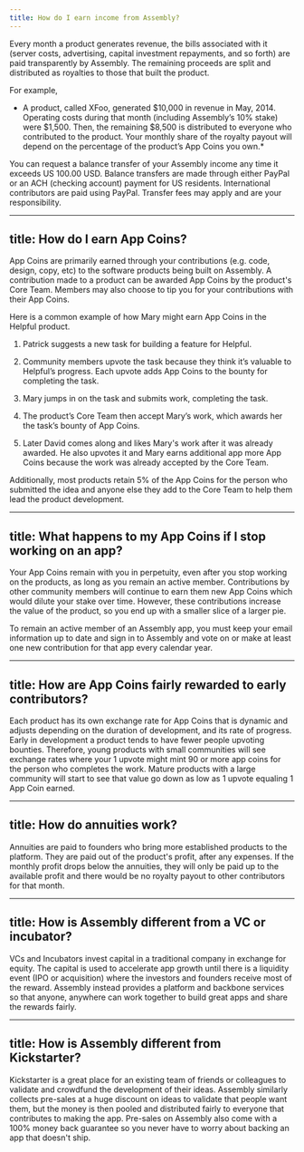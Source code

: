 ```yaml
---
title: How do I earn income from Assembly?
---
```

Every month a product generates revenue, the bills associated with it (server costs, advertising, capital investment repayments, and so forth) are paid transparently by Assembly. The remaining proceeds are split and distributed as royalties to those that built the product.

For example,

* A product, called XFoo, generated $10,000 in revenue in May, 2014. Operating costs during that month (including Assembly’s 10% stake) were $1,500. Then, the remaining $8,500 is distributed to everyone who contributed to the product. Your monthly share of the royalty payout will depend on the percentage of the product’s App Coins you own.*

You can request a balance transfer of your Assembly income any time it exceeds US 100.00 USD. Balance transfers are made through either PayPal or an ACH (checking account) payment for US residents. International contributors are paid using PayPal. Transfer fees may apply and are your responsibility.

---
title: How do I earn App Coins?
---
App Coins are primarily earned through your contributions (e.g. code, design, copy, etc) to the software products being built on Assembly. A contribution made to a product can be awarded App Coins by the product's Core Team. Members may also choose to tip you for your contributions with their App Coins.

Here is a common example of how Mary might earn App Coins in the Helpful product.


1. Patrick suggests a new task for building a feature for Helpful.

2. Community members upvote the task because they think it’s valuable to Helpful’s progress. Each upvote adds App Coins to the bounty for completing the task.

3. Mary jumps in on the task and submits work, completing the task.

4. The product’s Core Team then accept Mary’s work, which awards her the task’s bounty of App Coins.

5. Later David comes along and likes Mary's work after it was already awarded. He also upvotes it and Mary earns additional app more App Coins because the work was already accepted by the Core Team.

Additionally, most products retain 5% of the App Coins for the person who submitted the idea and anyone else they add to the Core Team to help them lead the product development.


---
title: What happens to my App Coins if I stop working on an app?
---
Your App Coins remain with you in perpetuity, even after you stop working on the products, as long as you remain an active member. Contributions by other community members will continue to earn them new App Coins which would dilute your stake over time. However, these contributions increase the value of the product, so you end up with a smaller slice of a larger pie.  

To remain an active member of an Assembly app, you must keep your email information up to date and sign in to Assembly and vote on or make at least one new contribution for that app every calendar year.

---
title: How are App Coins fairly rewarded to early contributors?
---
Each product has its own exchange rate for App Coins that is dynamic and adjusts depending on the duration of development, and its rate of progress. Early in development a product tends to have fewer people upvoting bounties. Therefore, young products with small communities will see exchange rates where your 1 upvote might mint 90 or more app coins for the person who completes the work. Mature products with a large community will start to see that value go down as low as 1 upvote equaling 1 App Coin earned.

---
title: How do annuities work?
---
Annuities are paid to founders who bring more established products to the platform. They are paid out of the product's profit, after any expenses. If the monthly profit drops below the annuities, they will only be paid up to the available profit and there would be no royalty payout to other contributors for that month.

---
title: How is Assembly different from a VC or incubator?
---
VCs and Incubators invest capital in a traditional company in exchange for equity. The capital is used to accelerate app growth until there is a liquidity event (IPO or acquisition) where the investors and founders receive most of the reward. Assembly instead provides a platform and backbone services so that anyone, anywhere can work together to build great apps and share the rewards fairly.


---
title: How is Assembly different from Kickstarter?
---
Kickstarter is a great place for an existing team of friends or colleagues to validate and crowdfund the development of their ideas. Assembly similarly collects pre-sales at a huge discount on ideas to validate that people want them, but the money is then pooled and distributed fairly to everyone that contributes to making the app. Pre-sales on Assembly also come with a 100% money back guarantee so you never have to worry about backing an app that doesn't ship.
